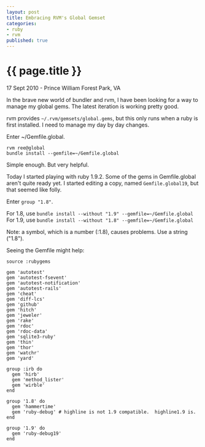 ```yaml
---
layout: post
title: Embracing RVM's Global Gemset
categories:
- ruby
- rvm
published: true
---
```


{{ page.title }}
================

<p class='meta'> 17 Sept 2010 - Prince William Forest Park, VA</p>

In the brave new world of bundler and rvm, I have been looking for a way to manage my global gems.
The latest iteration is working pretty good.

rvm provides `~/.rvm/gemsets/global.gems`, but this only runs when a ruby is first installed.  I need to manage my day by day changes.

Enter ~/Gemfile.global.

    rvm ree@global
    bundle install --gemfile=~/Gemfile.global
    
Simple enough.  But very helpful.

Today I started playing with ruby 1.9.2.  Some of the gems in Gemfile.global aren't quite ready yet.
I started editing a copy, named `Gemfile.global19`, but that seemed like folly.

Enter `group "1.8"`.

For 1.8, use `bundle install --without "1.9" --gemfile=~/Gemfile.global`<br/>
For 1.9, use `bundle install --without "1.8" --gemfile=~/Gemfile.global`

Note: a symbol, which is a number (:1.8), causes problems.  Use a string ("1.8").

Seeing the Gemfile might help:

    source :rubygems

    gem 'autotest'
    gem 'autotest-fsevent'
    gem 'autotest-notification'
    gem 'autotest-rails'
    gem 'cheat'
    gem 'diff-lcs'
    gem 'github'
    gem 'hitch'
    gem 'jeweler'
    gem 'rake'
    gem 'rdoc'
    gem 'rdoc-data'
    gem 'sqlite3-ruby'
    gem 'thin'
    gem 'thor'
    gem 'watchr'
    gem 'yard'

    group :irb do
      gem 'hirb'
      gem 'method_lister'
      gem 'wirble'
    end
    
    group '1.8' do
      gem 'hammertime' 
      gem 'ruby-debug' # highline is not 1.9 compatible.  highline1.9 is.
    end

    group '1.9' do
      gem 'ruby-debug19'
    end
